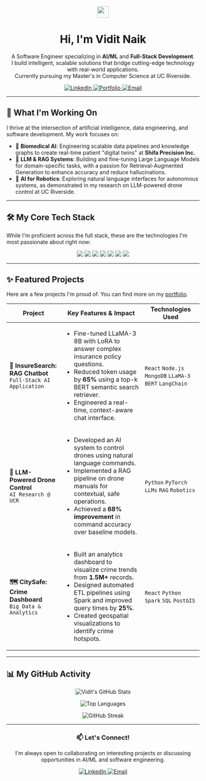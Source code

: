 <div align="center">
  <img src="https://media.giphy.com/media/hvRJCLFzcasrR4ia7z/giphy.gif" width="30" />
  <h1>Hi, I'm Vidit Naik</h1>
</div>

<p align="center">
  A Software Engineer specializing in <strong>AI/ML</strong> and <strong>Full-Stack Development</strong>.
  <br />
  I build intelligent, scalable solutions that bridge cutting-edge technology with real-world applications.
  <br />
  Currently pursuing my Master's in Computer Science at UC Riverside.
</p>

<div align="center">
  <a href="https://linkedin.com/in/viditnaik" target="_blank">
    <img src="https://img.shields.io/badge/LinkedIn-0077B5?style=for-the-badge&logo=linkedin&logoColor=white" alt="LinkedIn">
  </a>
  <a href="https://viditnaik.netlify.app" target="_blank">
    <img src="https://img.shields.io/badge/Portfolio-000000?style=for-the-badge&logo=About.me&logoColor=white" alt="Portfolio">
  </a>
  <a href="mailto:viditnaik@gmail.com">
    <img src="https://img.shields.io/badge/Email-D14836?style=for-the-badge&logo=gmail&logoColor=white" alt="Email">
  </a>
</div>

---

## 🚀 What I'm Working On

I thrive at the intersection of artificial intelligence, data engineering, and software development. My work focuses on:
-   🧬 **Biomedical AI**: Engineering scalable data pipelines and knowledge graphs to create real-time patient "digital twins" at **Shifa Precision Inc.**
-   🤖 **LLM & RAG Systems**: Building and fine-tuning Large Language Models for domain-specific tasks, with a passion for Retrieval-Augmented Generation to enhance accuracy and reduce hallucinations.
-   🚁 **AI for Robotics**: Exploring natural language interfaces for autonomous systems, as demonstrated in my research on LLM-powered drone control at UC Riverside.

---

## 🛠️ My Core Tech Stack

While I'm proficient across the full stack, these are the technologies I'm most passionate about right now:

<div align="center">
  <a href="#"><img src="https://img.shields.io/badge/Python-3776AB?style=for-the-badge&logo=python&logoColor=white" /></a>
  <a href="#"><img src="https://img.shields.io/badge/PyTorch-EE4C2C?style=for-the-badge&logo=pytorch&logoColor=white" /></a>
  <a href="#"><img src="https://img.shields.io/badge/LangChain-1C3C3C?style=for-the-badge&logo=chainlink&logoColor=white" /></a>
  <a href="#"><img src="https://img.shields.io/badge/Google_Cloud-4285F4?style=for-the-badge&logo=google-cloud&logoColor=white" /></a>
  <a href="#"><img src="https://img.shields.io/badge/Docker-2496ED?style=for-the-badge&logo=docker&logoColor=white" /></a>
  <a href="#"><img src="https://img.shields.io/badge/Neo4j-008CC1?style=for-the-badge&logo=neo4j&logoColor=white" /></a>
  <a href="#"><img src="https://img.shields.io/badge/Node.js-43853D?style=for-the-badge&logo=node.js&logoColor=white" /></a>
</div>

---

## ✨ Featured Projects

Here are a few projects I'm proud of. You can find more on my [portfolio](https://viditnaik.netlify.app).

| Project                                                                | Key Features & Impact                                                                                                                               | Technologies Used                                                                                                  |
| ---------------------------------------------------------------------- | --------------------------------------------------------------------------------------------------------------------------------------------------- | ------------------------------------------------------------------------------------------------------------------ |
| **🤖 InsureSearch: RAG Chatbot** <br/> `Full-Stack AI Application`      | <ul><li>Fine-tuned LLaMA-3 8B with LoRA to answer complex insurance policy questions.</li><li>Reduced token usage by **65%** using a top-k BERT semantic search retriever.</li><li>Engineered a real-time, context-aware chat interface.</li></ul> | `React` `Node.js` `MongoDB` `LLaMA-3` `BERT` `LangChain`                                                             |
| **🚁 LLM-Powered Drone Control** <br/> `AI Research @ UCR`              | <ul><li>Developed an AI system to control drones using natural language commands.</li><li>Implemented a RAG pipeline on drone manuals for contextual, safe operations.</li><li>Achieved a **68% improvement** in command accuracy over baseline models.</li></ul> | `Python` `PyTorch` `LLMs` `RAG` `Robotics`                                                                         |
| **🗺️ CitySafe: Crime Dashboard** <br/> `Big Data & Analytics`          | <ul><li>Built an analytics dashboard to visualize crime trends from **1.5M+** records.</li><li>Designed automated ETL pipelines using Spark and improved query times by **25%**.</li><li>Created geospatial visualizations to identify crime hotspots.</li></ul> | `React` `Python` `Spark` `SQL` `PostGIS`                                                                           |

---

## 📊 My GitHub Activity

<div align="center">

![Vidit's GitHub Stats](https://github-readme-stats.vercel.app/api?username=vidit1906&show_icons=true&theme=tokyonight&hide_border=true&count_private=true)

![Top Languages](https://github-readme-stats.vercel.app/api/top-langs/?username=vidit1906&layout=compact&theme=tokyonight&hide_border=true)

![GitHub Streak](https://github-readme-streak-stats.herokuapp.com/?user=vidit1906&theme=tokyonight&hide_border=true)

</div>

---

<div align="center">
  <h3>📫 Let's Connect!</h3>
  <p>I'm always open to collaborating on interesting projects or discussing opportunities in AI/ML and software engineering.</p>
  <p>
    <a href="https://linkedin.com/in/viditnaik" target="_blank">
      <img src="https://img.shields.io/badge/LinkedIn-Connect-0077B5?style=for-the-badge&logo=linkedin" alt="LinkedIn">
    </a>
    <a href="mailto:viditnaik@gmail.com">
      <img src="https://img.shields.io/badge/Email-Contact-D14836?style=for-the-badge&logo=gmail" alt="Email">
    </a>
  </p>
</div>